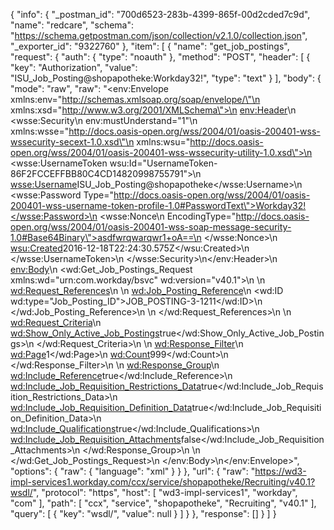 {
	"info": {
		"_postman_id": "700d6523-283b-4399-865f-00d2cded7c9d",
		"name": "redcare",
		"schema": "https://schema.getpostman.com/json/collection/v2.1.0/collection.json",
		"_exporter_id": "9322760"
	},
	"item": [
		{
			"name": "get_job_postings",
			"request": {
				"auth": {
					"type": "noauth"
				},
				"method": "POST",
				"header": [
					{
						"key": "Authorization",
						"value": "ISU_Job_Posting@shopapotheke:Workday32!",
						"type": "text"
					}
				],
				"body": {
					"mode": "raw",
					"raw": "<env:Envelope xmlns:env=\"http://schemas.xmlsoap.org/soap/envelope/\"\n    xmlns:xsd=\"http://www.w3.org/2001/XMLSchema\">\n    <env:Header>\n    <wsse:Security\n        env:mustUnderstand=\"1\"\n        xmlns:wsse=\"http://docs.oasis-open.org/wss/2004/01/oasis-200401-wss-wssecurity-secext-1.0.xsd\"\n        xmlns:wsu=\"http://docs.oasis-open.org/wss/2004/01/oasis-200401-wss-wssecurity-utility-1.0.xsd\">\n        <wsse:UsernameToken wsu:Id=\"UsernameToken-86F2FCCEFFBB80C4CD14820998755791\">\n            <wsse:Username>ISU_Job_Posting@shopapotheke</wsse:Username>\n            <wsse:Password Type=\"http://docs.oasis-open.org/wss/2004/01/oasis-200401-wss-username-token-profile-1.0#PasswordText\">Workday32!</wsse:Password>\n            <wsse:Nonce\n                EncodingType=\"http://docs.oasis-open.org/wss/2004/01/oasis-200401-wss-soap-message-security-1.0#Base64Binary\">asdfwrqwarqwr1+oA==\n            </wsse:Nonce>\n            <wsu:Created>2016-12-18T22:24:30.575Z</wsu:Created>\n        </wsse:UsernameToken>\n    </wsse:Security>\n</env:Header>\n    <env:Body>\n        <wd:Get_Job_Postings_Request xmlns:wd=\"urn:com.workday/bsvc\" wd:version=\"v40.1\">\n            \n            <wd:Request_References>\n                \n                <wd:Job_Posting_Reference>\n                    <wd:ID wd:type=\"Job_Posting_ID\">JOB_POSTING-3-1211</wd:ID>\n                </wd:Job_Posting_Reference>\n                \n            </wd:Request_References>\n            \n            <wd:Request_Criteria>\n                <wd:Show_Only_Active_Job_Postings>true</wd:Show_Only_Active_Job_Postings>\n            </wd:Request_Criteria>\n            \n            <wd:Response_Filter>\n                <wd:Page>1</wd:Page>\n                <wd:Count>999</wd:Count>\n            </wd:Response_Filter>\n            \n            <wd:Response_Group>\n                <wd:Include_Reference>true</wd:Include_Reference>\n                <wd:Include_Job_Requisition_Restrictions_Data>true</wd:Include_Job_Requisition_Restrictions_Data>\n                <wd:Include_Job_Requisition_Definition_Data>true</wd:Include_Job_Requisition_Definition_Data>\n                <wd:Include_Qualifications>true</wd:Include_Qualifications>\n                <wd:Include_Job_Requisition_Attachments>false</wd:Include_Job_Requisition_Attachments>\n            </wd:Response_Group>\n            \n        </wd:Get_Job_Postings_Request>\n    </env:Body>\n</env:Envelope>",
					"options": {
						"raw": {
							"language": "xml"
						}
					}
				},
				"url": {
					"raw": "https://wd3-impl-services1.workday.com/ccx/service/shopapotheke/Recruiting/v40.1?wsdl/",
					"protocol": "https",
					"host": [
						"wd3-impl-services1",
						"workday",
						"com"
					],
					"path": [
						"ccx",
						"service",
						"shopapotheke",
						"Recruiting",
						"v40.1"
					],
					"query": [
						{
							"key": "wsdl/",
							"value": null
						}
					]
				}
			},
			"response": []
		}
	]
}